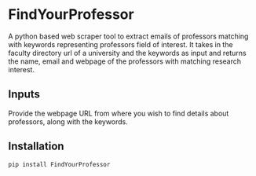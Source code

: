 # FindYourProfessor

A python based web scraper tool to extract emails of professors matching with keywords representing professors field of interest. It takes in the faculty directory url of a university and the keywords as input and returns the name, email and webpage of the professors with matching research interest.

## Inputs
Provide the webpage URL from where you wish to find details about professors, along with the keywords.

## Installation

```bash
pip install FindYourProfessor

